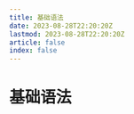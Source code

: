 ```yaml
---
title: 基础语法
date: 2023-08-28T22:20:20Z
lastmod: 2023-08-28T22:20:20Z
article: false
index: false
---
```


# 基础语法